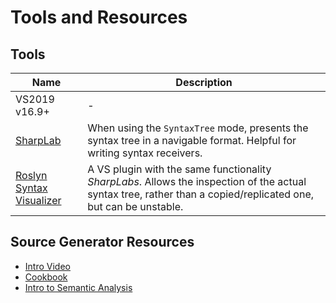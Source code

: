# Tools and Resources

## Tools

| Name | Description |
| - | - |
| VS2019 v16.9+ | - |
| [SharpLab](https://sharplab.io/) | When using the `SyntaxTree` mode, presents the syntax tree in a navigable format. Helpful for writing syntax receivers. |
| [Roslyn Syntax Visualizer](https://docs.microsoft.com/en-us/dotnet/csharp/roslyn-sdk/syntax-visualizer?tabs=csharp) | A VS plugin with the same functionality _SharpLabs_. Allows the inspection of the actual syntax tree, rather than a copied/replicated one, but can be unstable. |

## Source Generator Resources

* [Intro Video](https://www.youtube.com/watch?v=3YwwdoRg2F4)
* [Cookbook](https://github.com/dotnet/roslyn/blob/main/docs/features/source-generators.cookbook.md)
* [Intro to Semantic Analysis](https://docs.microsoft.com/en-us/dotnet/csharp/roslyn-sdk/get-started/semantic-analysis)
